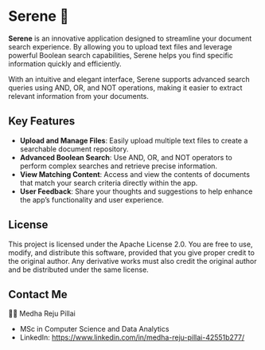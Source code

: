 # Serene 🌟
**Serene** is an innovative application designed to streamline your document search experience. By allowing you to upload text files and leverage powerful Boolean search capabilities, Serene helps you find specific information quickly and efficiently.

With an intuitive and elegant interface, Serene supports advanced search queries using AND, OR, and NOT operations, making it easier to extract relevant information from your documents.

## Key Features
- **Upload and Manage Files**: Easily upload multiple text files to create a searchable document repository.
- **Advanced Boolean Search**: Use AND, OR, and NOT operators to perform complex searches and retrieve precise information.
- **View Matching Content**: Access and view the contents of documents that match your search criteria directly within the app.
- **User Feedback**: Share your thoughts and suggestions to help enhance the app’s functionality and user experience.

## License
This project is licensed under the Apache License 2.0. You are free to use, modify, and distribute this software, provided that you give proper credit to the original author. Any derivative works must also credit the original author and be distributed under the same license.

## Contact Me
👩‍💻 Medha Reju Pillai
- MSc in Computer Science and Data Analytics
- LinkedIn: https://www.linkedin.com/in/medha-reju-pillai-42551b277/


